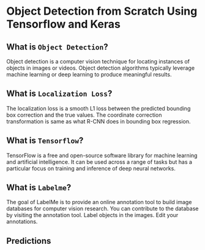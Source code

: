 # Object Detection from Scratch Using Tensorflow and Keras

## What is ```Object Detection```?

Object detection is a computer vision technique for locating instances of objects in images or videos. Object detection algorithms typically leverage machine learning or deep learning to produce meaningful results.

## What is ```Localization Loss```?

The localization loss is a smooth L1 loss between the predicted bounding box correction and the true values. The coordinate correction transformation is same as what R-CNN does in bounding box regression.

## What is ```Tensorflow```?

TensorFlow is a free and open-source software library for machine learning and artificial intelligence. It can be used across a range of tasks but has a particular focus on training and inference of deep neural networks.

## What is ```Labelme```?

The goal of LabelMe is to provide an online annotation tool to build image databases for computer vision research. You can contribute to the database by visiting the annotation tool. Label objects in the images. Edit your annotations.

## Predictions
